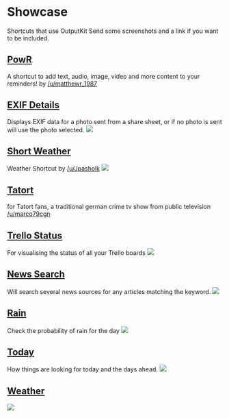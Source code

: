 # Showcase

Shortcuts that use OutputKit
Send some screenshots and a link if you want to be included.

## [PowR](https://routinehub.co/shortcut/1430)
A shortcut to add text, audio, image, video and more content to your reminders! by [/u/matthewr_1987](https://www.reddit.com/user/matthewr_1987)

## [EXIF Details](https://routinehub.co/shortcut/913)
Displays EXIF data for a photo sent from a share sheet, or if no photo is sent will use the photo selected.
![](/showcase/EXIF.png)

## [Short Weather](https://routinehub.co/shortcut/1469)
Weather Shortcut by [/u/Jpasholk](https://www.reddit.com/user/Jpasholk)
![](/showcase/ShortWeather.png)

## [Tatort](https://www.reddit.com/r/shortcuts/comments/9ze26m/tatort_viewer/)
for Tatort fans, a traditional german crime tv show from public television [/u/marco79cgn](https://www.reddit.com/user/marco79cgn)

## [Trello Status](https://routinehub.co/shortcut/1243)
For visualising the status of all your Trello boards
![](/showcase/Trello.png)

## [News Search](https://routinehub.co/shortcut/836) 
Will search several news sources for any articles matching the keyword.
![](/showcase/NewsSearch.png)


## [Rain](https://routinehub.co/shortcut/1222)
Check the probability of rain for the day
![](/showcase/Rain.jpg)

## [Today](https://routinehub.co/shortcut/1627)
How things are looking for today and the days ahead.
![](/showcase/Today.png)

## [Weather](https://routinehub.co/shortcut/1630)
![](/showcase/TodaysWeather.png)
